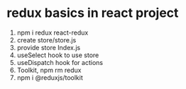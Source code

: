 # redux basics in react project

1. npm i redux react-redux
2. create store/store.js
3. provide store Index.js
4. useSelect hook to use store
5. useDispatch hook for actions
6. Toolkit, npm rm redux
7. npm i @reduxjs/toolkit
